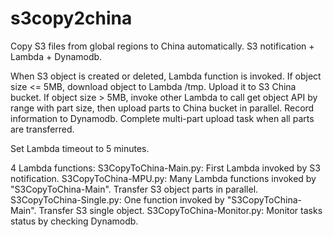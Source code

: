 # s3copy2china
Copy S3 files from global regions to China automatically.
S3 notification + Lambda + Dynamodb.

When S3 object is created or deleted, Lambda function is invoked. 
If object size <= 5MB, download object to Lambda /tmp. Upload it to S3 China bucket.
If object size > 5MB, invoke other Lambda to call get object API by range with part size, then upload parts to China bucket in parallel. Record information to Dynamodb. Complete multi-part upload task when all parts are transferred.

Set Lambda timeout to 5 minutes.

4 Lambda functions:
S3CopyToChina-Main.py: First Lambda invoked by S3 notification. 
S3CopyToChina-MPU.py: Many Lambda functions invoked by "S3CopyToChina-Main". Transfer S3 object parts in parallel.
S3CopyToChina-Single.py: One function invoked by "S3CopyToChina-Main". Transfer S3 single object.
S3CopyToChina-Monitor.py: Monitor tasks status by checking Dynamodb.
